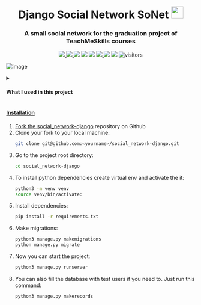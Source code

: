 <h1 align="center">Django Social Network SoNet</a> 
<img src="https://github.com/blackcater/blackcater/raw/main/images/Hi.gif" height="32"/></h1>
<h3 align="center">A small social network for the graduation project of TeachMeSkills courses</h3>

<p align="center">
    <a href="https://github.com/nnnLik/social_network-django/stargazers">
        <img src="https://img.shields.io/github/stars/nnnLik/social_network-django.svg?logo=github">
    <a href="https://github.com/nnnLik/social_network-django">
        <img src="https://img.shields.io/github/commit-activity/w/nnnLik/social_network-django">
    <a href="https://github.com/nnnLik/social_network-django">
        <img src="https://img.shields.io/github/repo-size/nnnLik/social_network-django"></a>
    <a href="https://github.com/python/cpython">
        <img src="https://img.shields.io/badge/Python-3.9-FF1493.svg"></a>
    <a href="https://github.com/python/cpython">
        <img src="https://img.shields.io/badge/Python-3.8-FF1493.svg"></a>
    <a href="https://img.shields.io/github/languages/top/nnnLik/social_network-django">
        <img src="https://img.shields.io/github/languages/top/nnnLik/social_network-django">
    <a href="https://discord.com/channels/982762046317821992/982762046317821994">
        <img src="https://img.shields.io/discord/982762046317821992?style=flat"></a>
    <a href="https://github.com/nnnLik/social_network-django/network/members">
        <img src="https://img.shields.io/github/forks/nnnLik/social_network-django.svg?color=blue&logo=github"></a>
        <img src="https://visitor-badge.laobi.icu/badge?page_id=nnnLik.social_network-django" alt="visitors"/>   
</p>

![image](https://raw.githubusercontent.com/nnnLik/social_network-django/master/static/Banner.gif)
    
<details><summary><h4>What I used in this project</h4></summary>
    <a href="https://img.shields.io/badge/-Python-black?style=flat-square&logo=Python">
        <img src="https://img.shields.io/badge/-Python-black?style=flat-square&logo=Python">
    <a href="https://img.shields.io/badge/-Django-0aad48?style=flat-square&logo=Django">
        <img src="https://img.shields.io/badge/-Django-0aad48?style=flat-square&logo=Django">
    <a href="https://img.shields.io/badge/DRF-red?style=flat-square&logo=Django">
        <img src="https://img.shields.io/badge/DRF-red?style=flat-square&logo=Django">
    <a href="https://img.shields.io/badge/-Docker-3776AB?style=flat&logo=Docker&logoColor=white">
        <img src="https://img.shields.io/badge/-Docker-3776AB?style=flat&logo=Docker&logoColor=white">
    <a href="https://img.shields.io/badge/-Postgresql-%232c3e50?style=flat-square&logo=Postgresql">
        <img src="https://img.shields.io/badge/-Postgresql-%232c3e50?style=flat-square&logo=Postgresql">
    <a href="https://img.shields.io/badge/-Docker-46a2f1?style=flat-square&logo=docker&logoColor=white">
        <img src="https://img.shields.io/badge/-Docker-46a2f1?style=flat-square&logo=docker&logoColor=white">
    <a href="https://img.shields.io/badge/Postman-FCA121?style=flat-square&logo=postman">
        <img src="https://img.shields.io/badge/Postman-FCA121?style=flat-square&logo=postman">
</details>

<h4>Installation</h4>

1. Fork the [social_network-django](https://github.com/nnnLik/social_network-django) repository on Github
1. Clone your fork to your local machine:
   ```bash
   git clone git@github.com:<yourname>/social_network-django.git
   ```
1. Go to the project root directory:
   ```bash
   cd social_network-django
   ```
1. To install python dependencies create virtual env and аctivate the it:
   ```bash
   python3 -m venv venv
   source venv/bin/activate:
   ```
1. Install dependencies:
   ```bash
   pip install -r requirements.txt
   ```
1. Make migrations:
   ```bash
   python3 manage.py makemigrations
   python manage.py migrate
   ```
1. Now you can start the project:
   ```bash
   python3 manage.py runserver
   ```
1. You can also fill the database with test users if you need to. Just run this command:
   ```bash
   python3 manage.py makerecords
   ```
